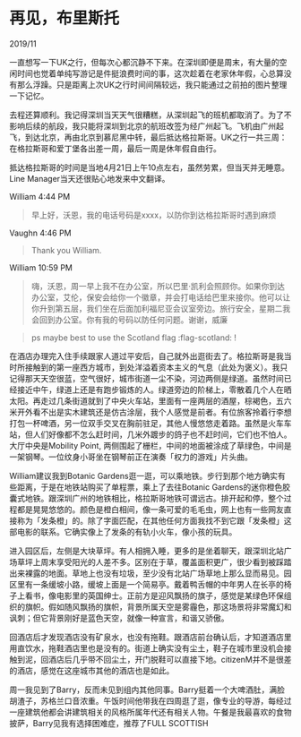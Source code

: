 <!--0-->
# 再见，布里斯托
2019/11

一直想写一下UK之行，但每次心都沉静不下来。在深圳即便是周末，有大量的空闲时间也觉着单纯写游记是件挺浪费时间的事，这次趁着在老家休年假，心总算没有那么浮躁。只是距离上次UK之行时间间隔较远，我只能通过之前拍的图片整理一下记忆。

去程还算顺利。我记得深圳当天天气很糟糕，从深圳起飞的班机都取消了。为了不影响后续的航段，我只能将深圳到北京的航班改签为经广州起飞。飞机由广州起飞，到达北京，再由北京到慕尼黑中转，最后抵达格拉斯哥。UK之行一共三周：在格拉斯哥和爱丁堡各出差一周，最后一周是休年假自由行。

抵达格拉斯哥的时间是当地4月21日上午10点左右，虽然劳累，但当天并无睡意。Line Manager当天还很贴心地发来中文翻译。

William 4:44 PM

> 早上好，沃恩，我的电话号码是xxxx，以防你到达格拉斯哥时遇到麻烦

Vaughn 4:46 PM

> Thank you William.

William 10:59 PM

> 嗨，沃恩，周一早上我不在办公室，所以巴里·凯利会照顾你。如果你到达办公室，艾伦，保安会给你一个徽章，并会打电话给巴里来接你。他可以让你升到第五层，我们坐在后面加利福尼亚会议室旁边。旅行安全，星期二我会回到办公室。你有我的号码以防任何问题。谢谢，威廉

> ps maybe best to use the Scotland flag :flag-scotland: !

在酒店办理完入住手续跟家人道过平安后，自己就外出逛街去了。格拉斯哥是我当时所接触到的第一座西方城市，到处洋溢着资本主义的气息（此处为褒义）。我只记得那天天空很蓝，空气很好，城市街道一尘不染，河边两侧是绿道。虽然时间已经接近中午，绿道上还是有跑步锻炼的人。绿道旁边的阶梯上，零散着几个人在晒太阳。再走过几条街道就到了中央火车站，里面有一座两层的酒屋，棕褐色，五六米开外看不出是实木建筑还是仿古涂层，我个人感觉是前者。有位旅客拎着行李想打包一杯啤酒，另一位双手交叉在胸前驻足，其他人慢悠悠走着路。虽然是火车车站，但人们好像都不怎么赶时间，几米外踱步的鸽子也不赶时间，它们也不怕人。大厅中央是Mobility Point, 两侧围起了栅栏，中间的地面被涂成了草绿色，中间是一架钢琴。一位纹身小哥坐在钢琴前正在演奏「权力的游戏」片头曲。

William建议我到Botanic Gardens逛一逛，可以乘地铁。步行到那个地方确实有些距离，于是在地铁站购买了单程票，乘上了去往Botanic Gardens的迷你橙色胶囊式地铁。跟深圳广州的地铁相比，格拉斯哥地铁可谓远古。排开起和停，整个过程都是晃晃悠悠的。颜色是橙白相间，像一条可爱的毛毛虫，网上也有一些网友直接称为「发条橙」的。除了字面匹配，在其他任何方面我找不到它跟「发条橙」这部电影的联系。它确实像上了发条的有轨小火车，像小孩的玩具。

进入园区后，左侧是大块草坪。有人相拥入睡，更多的是坐着聊天，跟深圳北站广场草坪上周末享受阳光的人差不多。区别在于草，覆盖面积更广，很少看到被踩踏出来裸露的地面。草地上也没有垃圾，至少没有北站广场草地上那么显而易见。园区里有一条缓坡小路，缓坡上面是一个简易亭。戴着鸭舌帽的中年男人在长亭的椅子上看书，像电影里的英国绅士。正前方是迎风飘扬的旗子，感觉是某绿色环保组织的旗帜。假如随风飘扬的旗帜，背景所属天空是雾霾色，那这场景将非常魔幻和讽刺；但它背景刚好是蓝色天空，就像一种宣言，和谐又骄傲。

回酒店后才发现酒店没有矿泉水，也没有拖鞋。跟酒店前台确认后，才知道酒店里用直饮水，拖鞋酒店里也是没有的。街道上确实没有尘土，鞋子在城市里没机会接触到泥，回酒店后几乎带不回尘土，开门脱鞋可以直接下地。citizenM并不是很差的酒店，感觉在这座城市其他的酒店也是如此。

周一我见到了Barry，反而未见到组内其他同事。Barry挺着一个大啤酒肚，满脸胡渣子，苏格兰口音浓重。午饭时间他带我在四周逛了逛，像专业的导游，每经过一座建筑他都会讲建筑相关的风格所属年代还有相关人物。午餐是我最喜欢的食物披萨，Barry见我有选择困难症，推荐了FULL SCOTTISH